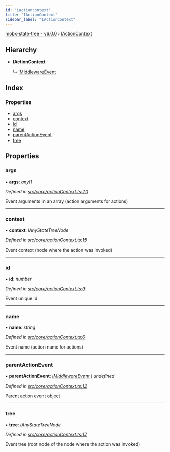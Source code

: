 ```yaml
---
id: "iactioncontext"
title: "IActionContext"
sidebar_label: "IActionContext"
---
```


[mobx-state-tree - v6.0.0](../index.md) › [IActionContext](iactioncontext.md)

## Hierarchy

* **IActionContext**

  ↳ [IMiddlewareEvent](imiddlewareevent.md)

## Index

### Properties

* [args](iactioncontext.md#args)
* [context](iactioncontext.md#context)
* [id](iactioncontext.md#id)
* [name](iactioncontext.md#name)
* [parentActionEvent](iactioncontext.md#parentactionevent)
* [tree](iactioncontext.md#tree)

## Properties

###  args

• **args**: *any[]*

*Defined in [src/core/actionContext.ts:20](https://github.com/mobxjs/mobx-state-tree/blob/030cb3bb/src/core/actionContext.ts#L20)*

Event arguments in an array (action arguments for actions)

___

###  context

• **context**: *IAnyStateTreeNode*

*Defined in [src/core/actionContext.ts:15](https://github.com/mobxjs/mobx-state-tree/blob/030cb3bb/src/core/actionContext.ts#L15)*

Event context (node where the action was invoked)

___

###  id

• **id**: *number*

*Defined in [src/core/actionContext.ts:9](https://github.com/mobxjs/mobx-state-tree/blob/030cb3bb/src/core/actionContext.ts#L9)*

Event unique id

___

###  name

• **name**: *string*

*Defined in [src/core/actionContext.ts:6](https://github.com/mobxjs/mobx-state-tree/blob/030cb3bb/src/core/actionContext.ts#L6)*

Event name (action name for actions)

___

###  parentActionEvent

• **parentActionEvent**: *[IMiddlewareEvent](imiddlewareevent.md) | undefined*

*Defined in [src/core/actionContext.ts:12](https://github.com/mobxjs/mobx-state-tree/blob/030cb3bb/src/core/actionContext.ts#L12)*

Parent action event object

___

###  tree

• **tree**: *IAnyStateTreeNode*

*Defined in [src/core/actionContext.ts:17](https://github.com/mobxjs/mobx-state-tree/blob/030cb3bb/src/core/actionContext.ts#L17)*

Event tree (root node of the node where the action was invoked)
